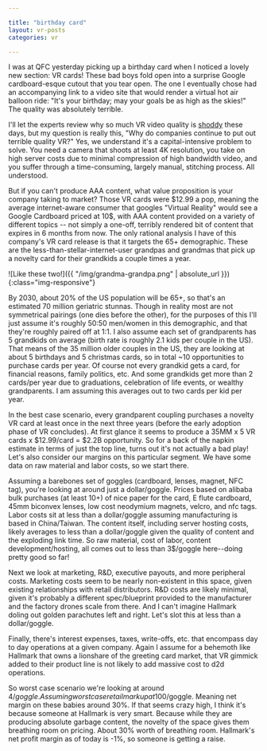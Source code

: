 ```yaml
---

title: "birthday card"
layout: vr-posts
categories: vr

---
```


I was at QFC yesterday picking up a birthday card when I noticed a lovely new section: VR cards! These bad boys fold open into a surprise Google cardboard-esque cutout that you tear open. The one I eventually chose had an accompanying link to a video site that would render a virtual hot air balloon ride: "It's your birthday; may your goals be as high as the skies!" The quality was absolutely terrible. 

I'll let the experts review why so much VR video quality is [shoddy](https://medium.com/visbit/why-do-all-the-360-vr-videos-today-look-so-pixelated-b1ab3cba6f95) these days, but my question is really this, "Why do companies continue to put out terrible quality VR?" Yes, we understand it's a capital-intensive problem to solve. You need a camera that shoots at least 4K resolution, you take on high server costs due to minimal compression of high bandwidth video, and you suffer through a time-consuming, largely manual, stitching process. All understood. 

But if you can't produce AAA content, what value proposition is your company taking to market? Those VR cards were $12.99 a pop, meaning the average internet-aware consumer that googles "Virtual Reality" would see a Google Cardboard priced at 10$, with AAA content provided on a variety of different topics -- not simply a one-off, terribly rendered bit of content that expires in 6 months from now. The only rational analysis I have of this company's VR card release is that it targets the 65+ demographic. These are the less-than-stellar-internet-user grandpas and grandmas that pick up a novelty card for their grandkids a couple times a year. 

![Like these two!]({{ "/img/grandma-grandpa.png" | absolute_url }}){:class="img-responsive"}


By 2030, about 20% of the US population will be 65+, so that's an estimated 70 million geriatric stunnas. Though in reality most are not symmetrical pairings (one dies before the other), for the purposes of this I'll just assume it's roughly 50:50 men/women in this demographic, and that they're roughly paired off at 1:1. I also assume each set of grandparents has 5 grandkids on average (birth rate is roughly 2.1 kids per couple in the US). That means of the 35 million older couples in the US, they are looking at about 5 birthdays and 5 christmas cards, so in total ~10 opportunities to purchase cards per year. Of course not every grandkid gets a card, for financial reasons, family politics, etc. And some grandkids get more than 2 cards/per year due to graduations, celebration of life events, or wealthy grandparents. I am assuming this averages out to two cards per kid per year.

In the best case scenario, every grandparent coupling purchases a novelty VR card at least once in the next three years (before the early adoption phase of VR concludes). At first glance it seems to produce a 35MM x 5 VR cards x $12.99/card = $2.2B opportunity. So for a back of the napkin estimate in terms of just the top line, turns out it's not actually a bad play! Let's also consider our margins on this particular segment. We have some data on raw material and labor costs, so we start there. 

Assuming a barebones set of goggles (cardboard, lenses, magnet, NFC tag), you're looking at around just a dollar/goggle. Prices based on alibaba bulk purchases (at least 10+) of nice paper for the card, E flute cardboard, 45mm biconvex lenses, low cost neodymium magnets, velcro, and nfc tags. Labor costs sit at less than a dollar/goggle assuming manufacturing is based in China/Taiwan. The content itself, including server hosting costs, likely averages to less than a dollar/goggle given the quality of content and the exploding link time. So raw material, cost of labor, content development/hosting, all comes out to less than 3$/goggle here--doing pretty good so far! 

Next we look at marketing, R&D, executive payouts, and more peripheral costs. Marketing costs seem to be nearly non-existent in this space, given existing relationships with retail distributors. R&D costs are likely minimal, given it's probably a different spec/blueprint provided to the manufacturer and the factory drones scale from there. And I can't imagine Hallmark doling out golden parachutes left and right. Let's slot this at less than a dollar/goggle.

Finally, there's interest expenses, taxes, write-offs, etc. that encompass day to day operations at a given company. Again I assume for a behemoth like Hallmark that owns a lionshare of the greeting card market, that VR gimmick added to their product line is not likely to add massive cost to d2d operations. 

So worst case scenario we're looking at around 4$/goggle. Assuming worst case retail markup at 100% we're still at 8$/goggle. Meaning net margin on these babies around 30%. If that seems crazy high, I think it's because someone at Hallmark is very smart. Because while they are producing absolute garbage content, the novelty of the space gives them breathing room on pricing. About 30% worth of breathing room. Hallmark's net profit margin as of today is -1%, so someone is getting a raise. 